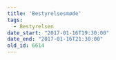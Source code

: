 ```yaml
---
title: 'Bestyrelsesmøde'
tags:
  - Bestyrelsen
date_start: "2017-01-16T19:30:00"
date_end: "2017-01-16T21:30:00"
old_id: 6614
---
```

